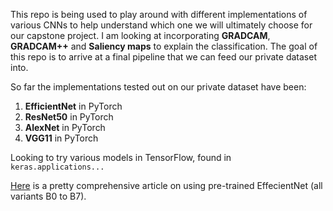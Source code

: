 This repo is being used to play around with different implementations of various CNNs to help understand which one we will ultimately choose for our capstone project. 
I am looking at incorporating **GRADCAM**, **GRADCAM++** and **Saliency maps** to explain the classification. 
The goal of this repo is to arrive at a final pipeline that we can feed our private dataset into.

So far the implementations tested out on our private dataset have been:
1. **EfficientNet** in PyTorch
2. **ResNet50** in PyTorch
3. **AlexNet** in PyTorch
4. **VGG11** in PyTorch

Looking to try various models in TensorFlow, found in `keras.applications...`

[Here](https://keras.io/examples/vision/image_classification_efficientnet_fine_tuning/) is a pretty comprehensive article on using pre-trained EffecientNet (all variants B0 to B7). 